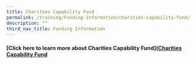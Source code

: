 ```yaml
---
title: Charities Capability Fund
permalink: /training/Funding-Information/charities-capability-fund/
description: ""
third_nav_title: Funding Information
---
```

#### [Click here to learn more about Charities Capability Fund]([Charities Capability Fund](https://www.charities.gov.sg/Pages/Charities-and-IPCs/Grants-and-Support-for-Charities-IPCs/Charities-Capability-Fund.aspx#)